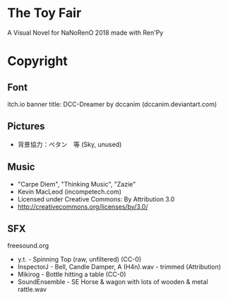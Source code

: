 # The Toy Fair

A Visual Novel for NaNoRenO 2018 made with Ren'Py

# Copyright

## Font

itch.io banner title: DCC-Dreamer by dccanim (dccanim.deviantart.com)

## Pictures

* 背景協力：ペタン　等 (Sky, unused)

## Music

* "Carpe Diem", "Thinking Music", "Zazie"
* Kevin MacLeod (incompetech.com)
* Licensed under Creative Commons: By Attribution 3.0
* http://creativecommons.org/licenses/by/3.0/

## SFX

freesound.org

* y.t. - Spinning Top (raw, unfiltered) (CC-0)
* InspectorJ - Bell, Candle Damper, A (H4n).wav - trimmed (Attribution)
* Mikirog - Bottle hitting a table (CC-0)
* SoundEnsemble - SE Horse & wagon with lots of wooden & metal rattle.wav
